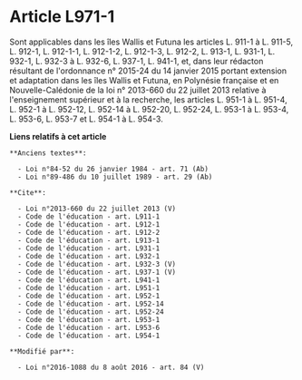 # Article L971-1

Sont applicables dans les îles Wallis et Futuna les articles L. 911-1 à L. 911-5, L. 912-1, L. 912-1-1, L. 912-1-2, L.
912-1-3, L. 912-2, L. 913-1, L. 931-1, L. 932-1, L. 932-3 à L. 932-6, L. 937-1, L. 941-1, et, dans leur rédacton résultant de
l'ordonnance n° 2015-24 du 14 janvier 2015 portant extension et adaptation dans les îles Wallis et Futuna, en Polynésie
française et en Nouvelle-Calédonie de la loi n° 2013-660 du 22 juillet 2013 relative à l'enseignement supérieur et à la
recherche, les articles L. 951-1 à L. 951-4, L. 952-1 à L. 952-12, L. 952-14 à L. 952-20, L. 952-24, L. 953-1 à L. 953-4, L.
953-6, L. 953-7 et L. 954-1 à L. 954-3.

**Liens relatifs à cet article**

	**Anciens textes**:

	  - Loi n°84-52 du 26 janvier 1984 - art. 71 (Ab)
	  - Loi n°89-486 du 10 juillet 1989 - art. 29 (Ab)

	**Cite**:

	  - Loi n°2013-660 du 22 juillet 2013 (V)
	  - Code de l'éducation - art. L911-1
	  - Code de l'éducation - art. L912-1
	  - Code de l'éducation - art. L912-2
	  - Code de l'éducation - art. L913-1
	  - Code de l'éducation - art. L931-1
	  - Code de l'éducation - art. L932-1
	  - Code de l'éducation - art. L932-3 (V)
	  - Code de l'éducation - art. L937-1 (V)
	  - Code de l'éducation - art. L941-1
	  - Code de l'éducation - art. L951-1
	  - Code de l'éducation - art. L952-1
	  - Code de l'éducation - art. L952-14
	  - Code de l'éducation - art. L952-24
	  - Code de l'éducation - art. L953-1
	  - Code de l'éducation - art. L953-6
	  - Code de l'éducation - art. L954-1

	**Modifié par**:

	  - Loi n°2016-1088 du 8 août 2016 - art. 84 (V)
